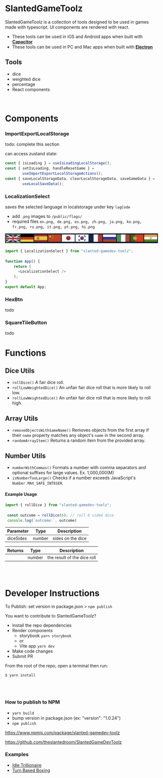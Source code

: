 # SlantedGameToolz


SlantedGameToolz is a collection of tools designed to be used in games made with typescript. UI components are rendered with react. 
 

- These tools can be used in iOS and Android apps when built with [**Capacitor**](https://capacitorjs.com/)
- These tools can be used in PC and Mac apps when built with [**Electron**](https://www.electronjs.org/)


## Tools  

- dice
- weighted dice
- percentage
- React components

<br/> 

# Components

### ImportExportLocalStorage

todo: complete this section


can access zustand state:
``` typescript 
const { isLoading } = useIsLoadingLocalStorage();
const { setIsLoading, handleResetGame } =
		useImportExportLocalStorageActions();
const { saveLocalStorageData, clearLocalStorageData, saveGameData } =
		useLocalSaveData();
```

### LocalizationSelect

saves the selected language in localstorage under key `lagCode`

- add `.png` images to `/public/flags/`
- required files `en.png, de.png, es.png, zh.png, ja.png, ko.png, fr.png, ru.png, it.png, pt.png, hi.png`
  

![LocalizationSelect](/public/marketingImages/LocalizationSelect.png)

```typescript 
import { LocalizationSelect } from "slanted-gamedev-toolz";

function App() {
	return (
	  <LocalizationSelect />
	);
}
export default App;
```

### HexBtn
todo
### SquareTileButton
todo

# Functions

## Dice Utils
 - `rollDice()` A fair dice roll.
 - `rollLowWeightedDice()` An unfair fair dice roll that is more likely to roll low.
 - `rollLowWeightedDice()` An unfair fair dice roll that is more likely to roll high.

## Array Utils
 - `removeObjectsWithSameName()` Removes objects from the first array if their `name` property matches any object's `name` in the second array.
 - `randomArrayItem()` Returns a random item from the provided array.

## Number Utils
- `numberWithCommas()` Formats a number with comma separators and optional suffixes for large values. Ex. 1,000,000(M)
- `isNumberTooLarge()` Checks if a number exceeds JavaScript's `Number.MAX_SAFE_INTEGER`.

#### Example Usage

```typescript 
import { rollDice } from "slanted-gamedev-toolz";

 const outcome = rollDice(6); // roll 6 sided dice
 console.log(`outcome:`, outcome)
```

| Parameter | Type | Description                     |
| - | - | - |
| diceSides | number | sides on the dice |

| Returns  | Type | Description                 |
| - |- | - |
|   | number | the result of the dice roll |

</br></br>

# Developer Instructions
To Publish:
set version in package.json > `npm publish`

You want to contribute to SlantedGameToolz?
- Install the repo dependencies
- Render components
  - storybook `yarn storybook`
  - or
  - Vite app `yarn dev`
- Make code changes
- Submit PR


From the root of the repo, open a terminal then run:

```
$ yarn install
```

</br></br>

### How to publish to NPM
- `yarn build`
- bump version in package.json (ex: "version": "1.0.24") 
- `npm publish`



https://www.npmjs.com/package/slanted-gamedev-toolz

https://github.com/theslantedroom/SlantedGameDevToolz
### Examples

- [Idle Trillionaire](https://www.idletrillionaire.com/)
- [Turn Based Boxing](https://www.hbcboxing.online/)
